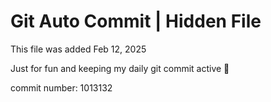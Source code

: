 # Git Auto Commit | Hidden File

This file was added Feb 12, 2025

Just for fun and keeping my daily git commit active 🤪

commit number: 1013132
